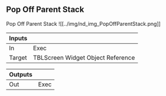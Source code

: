 ## Pop Off Parent Stack
Pop Off Parent Stack
![[../img/nd_img_PopOffParentStack.png]]

|Inputs||
|--|--|
| In | Exec |
| Target | TBLScreen Widget Object Reference |

|Outputs||
|--|--|
| Out | Exec |
